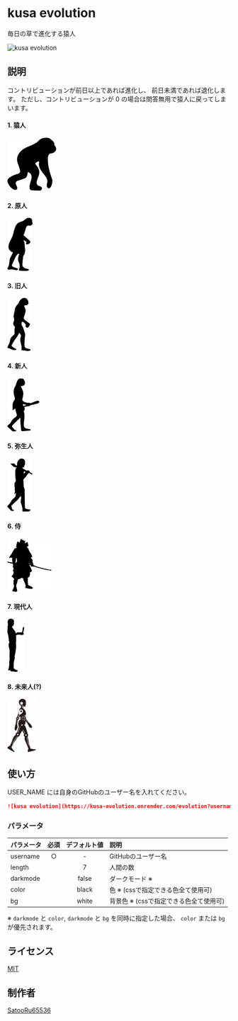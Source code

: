 # kusa evolution
毎日の草で進化する猿人  

![kusa evolution](https://kusa-evolution.onrender.com/evolution?username=SatooRu65536)

## 説明
コントリビューションが前日以上であれば進化し、
前日未満であれば退化します。
ただし、コントリビューションが 0 の場合は問答無用で猿人に戻ってしまいます。

#### 1. 猿人
<img src="./assets/enjin.svg" height="120px" />

#### 2. 原人
<img src="./assets/genjin.svg" height="120px" />

#### 3. 旧人
<img src="./assets/kyujin.svg" height="120px" />

#### 4. 新人
<img src="./assets/shinjin.svg" height="120px" />

#### 5. 弥生人
<img src="./assets/yayoijin.svg" height="120px" />

#### 6. 侍
<img src="./assets/samurai.svg" height="120px" />

#### 7. 現代人
<img src="./assets/gendaijin.svg" height="120px" />

#### 8. 未来人(?)
<img src="./assets/miraijin.svg" height="120px" />


## 使い方
USER_NAME には自身のGitHubのユーザー名を入れてください。

```markdown
![kusa evolution](https://kusa-evolution.onrender.com/evolution?username={USER_NAME})
```

### パラメータ
| パラメータ   | 必須   | デフォルト値   | 説明                              |
| :--------- | :---: | :----------: | :-------------------------------- |
| username   |   ○   |      -       | GitHubのユーザー名                  |
| length     |       |      7       | 人間の数                           |
| darkmode   |       |    false     | ダークモード ※                      |
| color      |       |    black     | 色 ※ (cssで指定できる色全て使用可)    |
| bg         |       |    white     | 背景色 ※ (cssで指定できる色全て使用可) |

※ `darkmode` と `color`, `darkmode` と `bg` を同時に指定した場合、
`color` または `bg` が優先されます。

## ライセンス
[MIT](./LICENSE)

## 制作者
[SatooRu65536](https://satooru.me)
